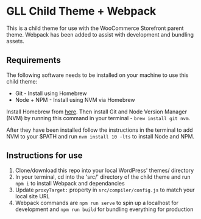 # GLL Child Theme + Webpack

This is a child theme for use with the WooCommerce Storefront parent theme. Webpack has been added to assist with development and bundling assets.

## Requirements

The following software needs to be installed on your machine to use this child theme:

- Git - Install using Homebrew
- Node + NPM - Install using NVM via Homebrew

Install Homebrew from [here](https://brew.sh/). Then install Git and Node Version Manager (NVM) by running this command in your terminal - `brew install git nvm`.

After they have been installed follow the instructions in the terminal to add NVM to your \$PATH and run `nvm install 10 -lts` to install Node and NPM.

## Instructions for use

1. Clone/download this repo into your local WordPress' themes/ directory
2. In your terminal, cd into the 'src/' directory of the child theme and run `npm i` to install Webpack and dependancies
3. Update `proxyTarget:` property in `src/compiler/config.js` to match your local site URL
4. Webpack commands are `npm run serve` to spin up a localhost for development and `npm run build` for bundling everything for production
